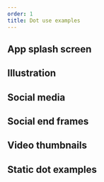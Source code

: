 ```yaml
---
order: 1
title: Dot use examples
---
```


## App splash screen

## Illustration

## Social media

## Social end frames

## Video thumbnails

## Static dot examples
